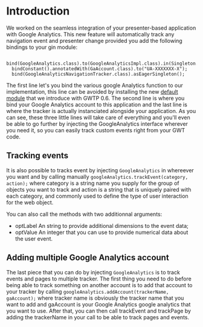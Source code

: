 # Introduction #
We worked on the seamless integration of your presenter-based application with Google Analytics. This new feature will automatically track any navigation event and presenter change provided you add the following bindings to your gin module:
```
  bind(GoogleAnalytics.class).to(GoogleAnalyticsImpl.class).in(Singleton.class);
  bindConstant().annotatedWith(GaAccount.class).to("UA-XXXXXXX-X");
  bind(GoogleAnalyticsNavigationTracker.class).asEagerSingleton();
```

The first line let's you bind the various google Analytics function to our implementation, this line can be avoided by installing the new [default module](PortingV1#Added_a_DefaultModule.md) that we introduce with GWTP 0.6. The second line is where you bind your Google Analytics account to this application and the last line is where the tracker is actually instanciated alongside your application. As you can see, these three little lines will take care of everything and you'll even be able to go further by injecting the GoogleAnalytics interface wherever you need it, so you can easily track custom events right from your GWT code.

## Tracking events ##

It is also possible to tracks event by injecting `GoogleAnalytics` in whereever you want and by calling manually `googleAnalytics.trackEvent(category, action);` where category is a string name you supply for the group of objects you want to track and action is a string that is uniquely paired with each category, and commonly used to define the type of user interaction for the web object.

You can also call the methods with two additionnal arguments:
  * optLabel An string to provide additional dimensions to the event data;
  * optValue An integer that you can use to provide numerical data about the user event.

## Adding multiple Google Analytics account ##

The last piece that you can do by injecting `GoogleAnalytics` is to track events and pages to multiple tracker. The first thing you need to do before being able to track something on another account is to add that account to your tracker by calling `googleAnalytics.addAccount(trackerName, gaAccount);` where tracker name is obviously the tracker name that you want to add and gaAccount is your Google Analytics google analytics that you want to use. After that, you can then call trackEvent and trackPage by adding the trackerName in your call to be able to track pages and events.